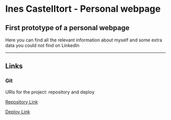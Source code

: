# Ines Castelltort - Personal webpage

## First prototype of a personal webpage

Here you can find all the relevant information about myself and some extra data you could not find on LinkedIn


* * *

## Links

### Git
URls for the project: repository and deploy

[Repository Link](https://github.com/InesCV/personal-landing)

[Deploy Link](https://inescv.github.io/personal-landing/)


